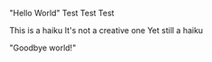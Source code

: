 "Hello World"
Test
Test
Test

This is a haiku
It's not a creative one
Yet still a haiku



"Goodbye world!"
